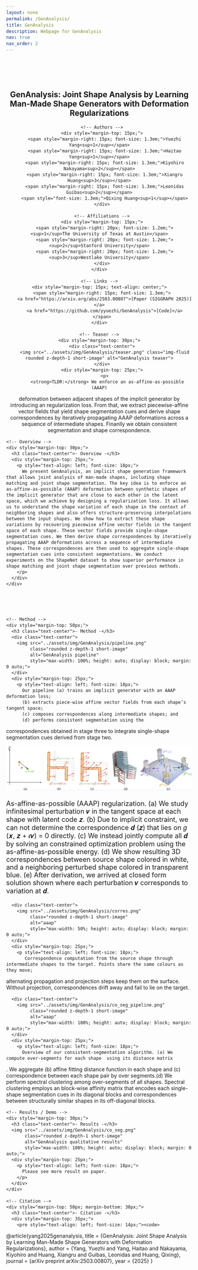 ```yaml
---
layout: none
permalink: /GenAnalysis/
title: GenAnalysis
description: Webpage for GenAnalysis
nav: true
nav_order: 2
---
```


<html lang="en">

<head>
  <!-- Required meta tags -->
  <meta charset="utf-8">
  <meta name="viewport" content="width=device-width, initial-scale=1, shrink-to-fit=no">
  <script src="https://polyfill.io/v3/polyfill.min.js?features=es6"></script>
  <script id="MathJax-script" async
          src="https://cdn.jsdelivr.net/npm/mathjax@3/es5/tex-mml-chtml.js"></script>

  <!-- Bootstrap CSS -->
  <link rel="stylesheet" href="https://maxcdn.bootstrapcdn.com/bootstrap/4.0.0/css/bootstrap.min.css"
    integrity="sha384-Gn5384xqQ1aoWXA+058RXPxPg6fy4IWvTNh0E263XmFcJlSAwiGgFAW/dAiS6JXm" crossorigin="anonymous">

  <title>GenAnalysis</title>

  <style>
    .short-image {
      height: 400px; /* Adjust to your preferred height */
      width: auto;
    }
  </style>
</head>

<body>

  <div class="container">
    <div style="text-align: center; margin-top: 100px;">
      <h2> GenAnalysis: Joint Shape Analysis by Learning Man-Made Shape Generators with Deformation Regularizations </h2>

      <!-- Authors -->
      <div style="margin-top: 15px;">
        <span style="margin-right: 15px; font-size: 1.3em;">Yuezhi Yang<sup>1</sup></span>
        <span style="margin-right: 15px; font-size: 1.3em;">Haitao Yang<sup>1</sup></span>
        <span style="margin-right: 15px; font-size: 1.3em;">Kiyohiro Nakayama<sup>2</sup></span>
        <span style="margin-right: 15px; font-size: 1.3em;">Xiangru Huang<sup>3</sup></span>
        <span style="margin-right: 15px; font-size: 1.3em;">Leonidas Guibas<sup>2</sup></span>
        <span style="font-size: 1.3em;">Qixing Huang<sup>1</sup></span>
      </div>

      <!-- Affiliations -->
      <div style="margin-top: 15px;">
        <span style="margin-right: 20px; font-size: 1.2em;"><sup>1</sup>The University of Texas at Austin</span>
        <span style="margin-right: 20px; font-size: 1.2em;"><sup>2</sup>Stanford University</span>
        <span style="margin-right: 20px; font-size: 1.2em;"><sup>3</sup>Westlake University</span>
      </div>
    </div>

    <!-- Links -->
    <div style="margin-top: 15px; text-align: center;">
      <span style="margin-right: 15px; font-size: 1.3em;">
        <a href="https://arxiv.org/abs/2503.00807">[Paper (SIGGRAPH 2025)]</a>
        <a href="https://github.com/yyuezhi/GenAnalysis">[Code]</a>
      </span>
    </div>

    <!-- Teaser -->
    <div style="margin-top: 30px;">
      <div class="text-center">
        <img src="../assets/img/GenAnalysis/teaser.png" class="img-fluid rounded z-depth-1 short-image" alt="GenAnalysis teaser">
      </div>
      <div style="margin-top: 25px;">
        <p>
          <strong>TLDR:</strong> We enforce an as-affine-as-possible (AAAP)
deformation between adjacent shapes of the implicit generator by introducing an regularization loss. From that, we extract piecewise-affine vector fields that yield shape segmentation cues and derive shape correspondences by iteratively propagating AAAP deformations across a sequence of intermediate shapes. Finanlly we obtain consistent segmentation and shape correspondence.
        </p>
      </div>
    </div>


    <!-- Overview -->
    <div style="margin-top: 30px;">
      <h3 class="text-center">- Overview -</h3>
      <div style="margin-top: 25px;">
        <p style="text-align: left; font-size: 18px;">
          We present GenAnalysis, an implicit shape generation framework that allows joint analysis of man-made shapes, including shape matching and joint shape segmentation. The key idea is to enforce an as-affine-as-possible (AAAP) deformation between synthetic shapes of the implicit generator that are close to each other in the latent space, which we achieve by designing a regularization loss. It allows us to understand the shape variation of each shape in the context of neighboring shapes and also offers structure-preserving interpolations between the input shapes. We show how to extract these shape variations by recovering piecewise affine vector fields in the tangent space of each shape. These vector fields provide single-shape segmentation cues. We then derive shape correspondences by iteratively propagating AAAP deformations across a sequence of intermediate shapes. These correspondences are then used to aggregate single-shape segmentation cues into consistent segmentations. We conduct experiments on the ShapeNet dataset to show superior performance in shape matching and joint shape segmentation over previous methods.
        </p>
      </div>
    </div>





    <!-- Method -->
    <div style="margin-top: 50px;">
      <h3 class="text-center">- Method -</h3>
      <div class="text-center">
        <img src="../assets/img/GenAnalysis/pipeline.png"
             class="rounded z-depth-1 short-image"
             alt="GenAnalysis pipeline"
             style="max-width: 100%; height: auto; display: block; margin: 0 auto;">
      </div>
      <div style="margin-top: 25px;">
        <p style="text-align: left; font-size: 18px;">
          Our pipeline (a) trains an implicit generator with an AAAP deformation loss;
          (b) extracts piece-wise affine vector fields from each shape’s tangent space;
          (c) composes correspondences along intermediate shapes; and
          (d) performs consistent segmentation using the
correspondences obtained in stage three to integrate single-shape segmentation cues derived from stage two.
        </p>
      </div>
      <div class="text-center">
        <img src="../assets/img/GenAnalysis/aaap.png"
             class="rounded z-depth-1 short-image"
             alt="aaap"
             style="max-width: 100%; height: auto; display: block; margin: 0 auto;">
      </div>

<div style="margin-top: 25px;">
        <p style="text-align: left; font-size: 18px;">
          As-affine-as-possible (AAAP) regularization. (a) We study infinitesimal perturbation 𝒗 in the tangent space at each shape with latent code 𝒛. (b)
Due to implicit constraint, we can not determine the correspondence 𝒅
(𝒛) that lies on 𝑔
(𝒙, 𝒛 + 𝜖𝒗) = 0 directly. (c) We instead jointly compute all
𝒅 by solving an constrained optimization problem using the as-affine-as-possible energy. (d) We show resulting 3D correspondences between source
shape colored in white, and a neighboring perturbed shape colored in transparent blue. (e) After derivation, we arrived at closed form solution
shown  where each perturbation 𝒗 corresponds to variation at 𝒅.
        </p>
      </div>




      <div class="text-center">
        <img src="../assets/img/GenAnalysis/corres.png"
             class="rounded z-depth-1 short-image"
             alt="aaap"
             style="max-width: 50%; height: auto; display: block; margin: 0 auto;">
      </div>
      <div style="margin-top: 25px;">
        <p style="text-align: left; font-size: 18px;">
           Correspondence computation from the source shape through intermediate shapes to the target. Points share the same colours as they move;
alternating propagation and projection steps keep them on the surface.
Without projection, correspondences drift away and fail to lie on the target.
        </p>
      </div>




      <div class="text-center">
        <img src="../assets/img/GenAnalysis/co_seg_pipeline.png"
             class="rounded z-depth-1 short-image"
             alt="aaap"
             style="max-width: 100%; height: auto; display: block; margin: 0 auto;">
      </div>
      <div style="margin-top: 25px;">
        <p style="text-align: left; font-size: 18px;">
          Overview of our consistent-segmentation algorithm. (a) We compute over-segments for each shape  using its distance matrix 
. We
aggregate (b) affine fitting distance function in each shape and (c) correspondence between each shape pair by over segments.(d) We perform spectral
clustering among over-segments of all shapes. Spectral clustering employs an block-wise affinity matrix that encodes each single-shape segmentation cues in
its diagonal blocks and correspondences between structurally similar shapes in its off-diagonal blocks.
        </p>
      </div>
  </div>

    <!-- Results / Demo -->
    <div style="margin-top: 30px;">
      <h3 class="text-center">- Results -</h3>
      <img src="../assets/img/GenAnalysis/co_seg.png"
           class="rounded z-depth-1 short-image"
           alt="GenAnalysis qualitative results"
           style="max-width: 100%; height: auto; display: block; margin: 0 auto;">
      <div style="margin-top: 25px;">
        <p style="text-align: left; font-size: 18px;">
          Please see more result on paper.
        </p>
      </div>
    </div>

    <!-- Citation -->
    <div style="margin-top: 50px; margin-bottom: 30px;">
      <h3 class="text-center">- Citation -</h3>
      <div style="margin-top: 35px;">
        <pre style="text-align: left; font-size: 14px;"><code>
@article{yang2025genanalysis,
  title   = {GenAnalysis: Joint Shape Analysis by Learning Man-Made Shape Generators with Deformation Regularizations},
  author  = {Yang, Yuezhi and Yang, Haitao and Nakayama, Kiyohiro and Huang, Xiangru and Guibas, Leonidas and Huang, Qixing},
  journal = {arXiv preprint arXiv:2503.00807},
  year    = {2025}
}
        </code></pre>
      </div>
    </div>

  </div>

</body>
</html>
